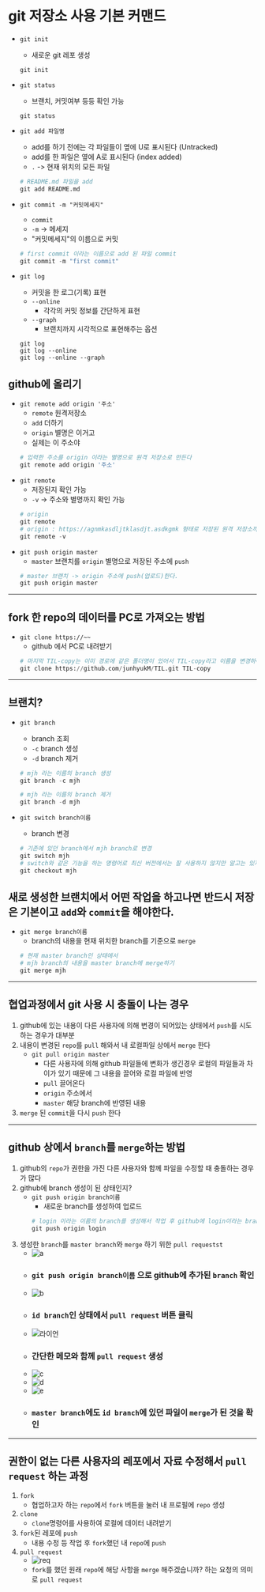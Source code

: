 # git 저장소 사용 기본 커맨드


- `git init`
    - 새로운 git 레포 생성
    ```
    git init
    ```
- `git status`
    - 브랜치, 커밋여부 등등 확인 가능
    ```
    git status
    ```

- `git add 파일명`
    - add를 하기 전에는 각 파일들이 옆에 U로 표시된다 (Untracked)
    - add를 한 파일은 옆에 A로 표시된다 (index added)
    - `.` -> 현재 위치의 모든 파일
    ```python
    # README.md 파일을 add
    git add README.md
    ```
        

- `git commit -m "커밋메세지"`
    - `commit`
    - `-m` -> 메세지
    - "커밋메세지"의 이름으로 커밋
    ```python
    # first commit 이라는 이름으로 add 된 파일 commit
    git commit -m "first commit"
    ```

- `git log`
    - 커밋을 한 로그(기록) 표현
    - `--online`
        - 각각의 커밋 정보를 간단하게 표현
    - `--graph`
        - 브랜치까지 시각적으로 표현해주는 옵션
    ```
    git log
    git log --online
    git log --online --graph
    ```    

## github에 올리기

- `git remote add origin '주소'`
    - `remote` 원격저장소
    - `add` 더하기
    - `origin` 별명은 이거고
    - 실제는 이 주소야
    ```python
    # 입력한 주소를 origin 이라는 별명으로 원격 저장소로 만든다
    git remote add origin '주소'
    ```
- `git remote`
    - 저장된지 확인 가능
    - `-v` -> 주소와 별명까지 확인 가능
    ```python
    # origin 
    git remote
    # origin : https://agnmkasdljtklasdjt.asdkgmk 형태로 저장된 원격 저장소까지 조회
    git remote -v
    ```
- `git push origin master`
    - `master` 브랜치를 `origin` 별명으로 저장된 주소에 `push`
    ```python
    # master 브랜치 -> origin 주소에 push(업로드)한다.
    git push origin master
    ```

---
## fork 한 repo의 데이터를 PC로 가져오는 방법
    
- `git clone https://~~` 
    - github 에서 PC로 내려받기
    ```python 
    # 마지막 TIL-copy는 이미 경로에 같은 폴더명이 있어서 TIL-copy라고 이름을 변경하여 가져온다는 뜻
    git clone https://github.com/junhyukM/TIL.git TIL-copy
    ```

---

## 브랜치? 

- `git branch`
    - branch 조회
    - `-c` branch 생성
    - `-d` branch 제거
    ```python
    # mjh 라는 이름의 branch 생성
    git branch -c mjh

    # mjh 라는 이름의 branch 제거
    git branch -d mjh
    ```

- `git switch branch이름`
    - branch 변경 
    ```python
    # 기존에 있던 branch에서 mjh branch로 변경
    git switch mjh
    # switch와 같은 기능을 하는 명령어로 최신 버전에서는 잘 사용하지 않지만 알고는 있자
    git checkout mjh
    ```


 ## **새로 생성한 브랜치에서 어떤 작업을 하고나면 반드시 저장은 기본이고 `add`와 `commit`을 해야한다.**


- `git merge branch이름`
    - branch의 내용을 현재 위치한 branch를 기준으로 `merge`
    ```python
    # 현재 master branch인 상태에서
    # mjh branch의 내용을 master branch에 merge하기
    git merge mjh
    ```    

---
## 협업과정에서 git 사용 시 충돌이 나는 경우

1. github에 있는 내용이 다른 사용자에 의해 변경이 되어있는 상태에서 `push`를 시도하는 경우가 대부분
2. 내용이 변경된 `repo`를 `pull` 해와서 내 로컬파일 상에서 `merge` 한다
    - `git pull origin master`
        - 다른 사용자에 의해 github 파일들에 변화가 생긴경우 로컬의 파일들과 차이가 있기 때문에 그 내용을 끌어와 로컬 파일에 반영 
        - `pull` 끌어온다
        - `origin` 주소에서
        - `master` 해당 branch에 반영된 내용
3. `merge` 된 `commit`을 다시 `push` 한다

---

## github 상에서 `branch`를 `merge`하는 방법

1. github의 `repo`가 권한을 가진 다른 사용자와 함께 파일을 수정할 때 충돌하는 경우가 많다
2. github에 branch 생성이 된 상태인지?
    - `git push origin branch이름`
        - 새로운 branch를 생성하여 업로드
        ```python
        # login 이라는 이름의 branch를 생성해서 작업 후 github에 login이라는 branch를 생성하며 업로드한다.
        git push origin login
        ```
3. 생성한 `branch`를 `master branch`와 `merge` 하기 위한 `pull requestst`
    - ![a](../markdown/assets/add_id_branch.png)
    - ### `git push origin branch이름` 으로 github에 추가된 `branch` 확인
    - ![b](../markdown/assets/add_id_branch_2.png)
    - ### `id branch`인 상태에서 `pull request` 버튼 클릭
    - ![라이언](../markdown/assets/add_id_branch_3.png)
    - ### 간단한 메모와 함께 `pull request` 생성
    - ![c](../markdown/assets/add_id_branch_4.png)
    - ![d](../markdown/assets/add_id_branch_5.png)
    - ![e](../markdown/assets/add_id_branch_6.png)
    - ### `master branch`에도 `id branch`에 있던 파일이 `merge`가 된 것을 확인

---


## 권한이 없는 다른 사용자의 레포에서 자료 수정해서 `pull request` 하는 과정
1. `fork`
    - 협업하고자 하는 `repo`에서 `fork` 버튼을 눌러 내 프로필에 `repo` 생성
2. `clone`
    - `clone`명령어를 사용하여 로컬에 데이터 내려받기
3. `fork`된 레포에 `push`
    - 내용 수정 등 작업 후 `fork`했던 내 `repo`에 `push`
4. `pull request`
    - ![req](../markdown/assets/add_pull_req.png)
    - `fork`를 했던 원래 `repo`에 해당 사항을 `merge` 해주겠습니까? 하는 요청의 의미로 `pull request`